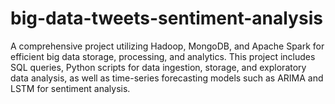 # big-data-tweets-sentiment-analysis
A comprehensive project utilizing Hadoop, MongoDB, and Apache Spark for efficient big data storage, processing, and analytics. This project includes SQL queries, Python scripts for data ingestion, storage, and exploratory data analysis, as well as time-series forecasting models such as ARIMA and LSTM for sentiment analysis.
